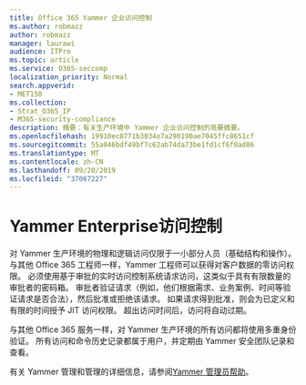 ```yaml
---
title: Office 365 Yammer 企业访问控制
ms.author: robmazz
author: robmazz
manager: laurawi
audience: ITPro
ms.topic: article
ms.service: O365-seccomp
localization_priority: Normal
search.appverid:
- MET150
ms.collection:
- Strat_O365_IP
- M365-security-compliance
description: 摘要：有关生产环境中 Yammer 企业访问控制的简要摘要。
ms.openlocfilehash: 19910ec0771b3034e7a290190ae7045ffc8651cf
ms.sourcegitcommit: 55a046bdf49bf7c62ab74da73be1fd1cf6f0ad86
ms.translationtype: MT
ms.contentlocale: zh-CN
ms.lasthandoff: 09/20/2019
ms.locfileid: "37067227"
---
```

# <a name="yammer-enterprise-access-controls"></a>Yammer Enterprise访问控制 

对 Yammer 生产环境的物理和逻辑访问仅限于一小部分人员（基础结构和操作）。 与其他 Office 365 工程师一样，Yammer 工程师可以获得对客户数据的零访问权限。 必须使用基于审批的实时访问控制系统请求访问，这类似于具有有限数量的审批者的密码箱。 审批者验证请求（例如，他们根据需求、业务案例、时间等验证请求是否合法），然后批准或拒绝该请求。 如果请求得到批准，则会为已定义和有限的时间授予 JIT 访问权限。 超出访问时间后，访问将自动过期。

与其他 Office 365 服务一样，对 Yammer 生产环境的所有访问都将使用多重身份验证。 所有访问和命令历史记录都属于用户，并定期由 Yammer 安全团队记录和查看。

有关 Yammer 管理和管理的详细信息，请参阅[Yammer 管理员帮助](https://support.office.com/article/yammer-–-admin-help-e1464355-1f97-49ac-b2aa-dd320b179dbe?ui=en-US&rs=en-US&ad=US)。